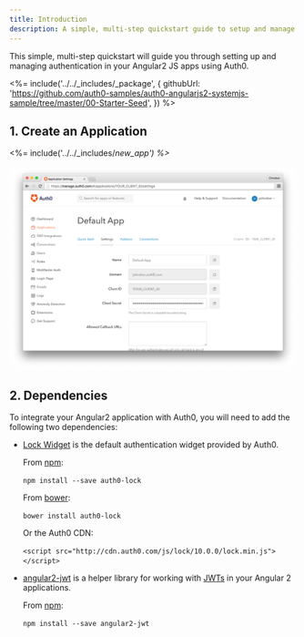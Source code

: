 ```yaml
---
title: Introduction
description: A simple, multi-step quickstart guide to setup and manage authentication in your Angular2 JS app using Auth0.
---
```


This simple, multi-step quickstart will guide you through setting up and managing authentication in your Angular2 JS apps using Auth0.

<%= include('../../_includes/_package', {
  githubUrl: 'https://github.com/auth0-samples/auth0-angularjs2-systemjs-sample/tree/master/00-Starter-Seed',
}) %>

## 1. Create an Application

<%= include('../../_includes/_new_app') %>_

![App Dashboard](/media/articles/angularjs/app_dashboard.png)

## 2. Dependencies

To integrate your Angular2 application with Auth0, you will need to add the following two dependencies:

- [Lock Widget](https://github.com/auth0/lock) is the default authentication widget provided by Auth0.

  From [npm](https://npmjs.org):

  `npm install --save auth0-lock`

  From [bower](http://bower.io):

  `bower install auth0-lock`

  Or the Auth0 CDN:

  `<script src="http://cdn.auth0.com/js/lock/10.0.0/lock.min.js"></script>`

- [angular2-jwt](https://github.com/auth0/angular2-jwt) is a helper library for working with [JWTs](http://jwt.io/introduction) in your Angular 2 applications.

  From [npm](https://npmjs.org):

  `npm install --save angular2-jwt`
